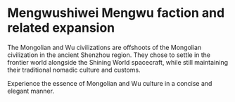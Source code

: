 # Mengwushiwei Mengwu faction and related expansion

The Mongolian and Wu civilizations are offshoots of the Mongolian civilization in the ancient Shenzhou region. They chose to settle in the frontier world alongside the Shining World spacecraft, while still maintaining their traditional nomadic culture and customs.

Experience the essence of Mongolian and Wu culture in a concise and elegant manner.
